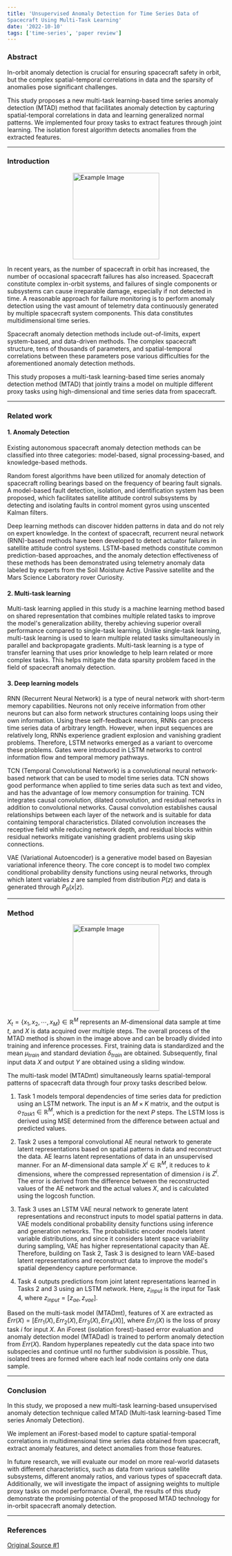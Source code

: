```yaml
---
title: 'Unsupervised Anomaly Detection for Time Series Data of
Spacecraft Using Multi-Task Learning'
date: '2022-10-10'
tags: ['time-series', 'paper review']
---
```


### Abstract

In-orbit anomaly detection is crucial for ensuring spacecraft safety in orbit, but the complex spatial-temporal correlations in data and the sparsity of anomalies pose significant challenges.

This study proposes a new multi-task learning-based time series anomaly detection (MTAD) method that facilitates anomaly detection by capturing spatial-temporal correlations in data and learning generalized normal patterns. We implemented four proxy tasks to extract features through joint learning. The isolation forest algorithm detects anomalies from the extracted features.

---

### Introduction

<img src="https://velog.velcdn.com/images/devjo/post/f6a7c136-f0e5-485a-b502-19a395ad72db/image.png" alt="Example Image" style="display: block; margin: 0 auto; height:200;" />

In recent years, as the number of spacecraft in orbit has increased, the number of occasional spacecraft failures has also increased. Spacecraft constitute complex in-orbit systems, and failures of single components or subsystems can cause irreparable damage, especially if not detected in time. A reasonable approach for failure monitoring is to perform anomaly detection using the vast amount of telemetry data continuously generated by multiple spacecraft system components. This data constitutes multidimensional time series.

Spacecraft anomaly detection methods include out-of-limits, expert system-based, and data-driven methods. The complex spacecraft structure, tens of thousands of parameters, and spatial-temporal correlations between these parameters pose various difficulties for the aforementioned anomaly detection methods.

This study proposes a multi-task learning-based time series anomaly detection method (MTAD) that jointly trains a model on multiple different proxy tasks using high-dimensional and time series data from spacecraft.

---

### Related work

#### 1. Anomaly Detection

Existing autonomous spacecraft anomaly detection methods can be classified into three categories: model-based, signal processing-based, and knowledge-based methods.

Random forest algorithms have been utilized for anomaly detection of spacecraft rolling bearings based on the frequency of bearing fault signals. A model-based fault detection, isolation, and identification system has been proposed, which facilitates satellite attitude control subsystems by detecting and isolating faults in control moment gyros using unscented Kalman filters.

Deep learning methods can discover hidden patterns in data and do not rely on expert knowledge. In the context of spacecraft, recurrent neural network (RNN)-based methods have been developed to detect actuator failures in satellite attitude control systems. LSTM-based methods constitute common prediction-based approaches, and the anomaly detection effectiveness of these methods has been demonstrated using telemetry anomaly data labeled by experts from the Soil Moisture Active Passive satellite and the Mars Science Laboratory rover Curiosity.

#### 2. Multi-task learning

Multi-task learning applied in this study is a machine learning method based on shared representation that combines multiple related tasks to improve the model's generalization ability, thereby achieving superior overall performance compared to single-task learning. Unlike single-task learning, multi-task learning is used to learn multiple related tasks simultaneously in parallel and backpropagate gradients. Multi-task learning is a type of transfer learning that uses prior knowledge to help learn related or more complex tasks. This helps mitigate the data sparsity problem faced in the field of spacecraft anomaly detection.

#### 3. Deep learning models

RNN (Recurrent Neural Network) is a type of neural network with short-term memory capabilities. Neurons not only receive information from other neurons but can also form network structures containing loops using their own information. Using these self-feedback neurons, RNNs can process time series data of arbitrary length. However, when input sequences are relatively long, RNNs experience gradient explosion and vanishing gradient problems. Therefore, LSTM networks emerged as a variant to overcome these problems. Gates were introduced in LSTM networks to control information flow and temporal memory pathways.

TCN (Temporal Convolutional Network) is a convolutional neural network-based network that can be used to model time series data. TCN shows good performance when applied to time series data such as text and video, and has the advantage of low memory consumption for training. TCN integrates causal convolution, dilated convolution, and residual networks in addition to convolutional networks. Causal convolution establishes causal relationships between each layer of the network and is suitable for data containing temporal characteristics. Dilated convolution increases the receptive field while reducing network depth, and residual blocks within residual networks mitigate vanishing gradient problems using skip connections.

VAE (Variational Autoencoder) is a generative model based on Bayesian variational inference theory. The core concept is to model two complex conditional probability density functions using neural networks, through which latent variables $z$ are sampled from distribution $P(z)$ and data is generated through $P_\theta(x|z)$.

---

### Method

<img src="https://velog.velcdn.com/images/devjo/post/e94c8578-60cc-4954-be92-f52e8e527252/image.png" alt="Example Image" style="display: block; margin: 0 auto; height:200;" />

$X_t = \{x_1, x_2, \cdots, x_M\} \in \mathbb{R}^M$ represents an $M$-dimensional data sample at time $t$, and $X$ is data acquired over multiple steps. The overall process of the MTAD method is shown in the image above and can be broadly divided into training and inference processes. First, training data is standardized and the mean $\mu_{train}$ and standard deviation $\delta_{train}$ are obtained. Subsequently, final input data $X$ and output $Y$ are obtained using a sliding window.

The multi-task model (MTADmt) simultaneously learns spatial-temporal patterns of spacecraft data through four proxy tasks described below.

1. Task 1 models temporal dependencies of time series data for prediction using an LSTM network. The input is an $M \times K$ matrix, and the output is $o_{Task1} \in \mathbb{R}^M$, which is a prediction for the next $P$ steps. The LSTM loss is derived using MSE determined from the difference between actual and predicted values.

2. Task 2 uses a temporal convolutional AE neural network to generate latent representations based on spatial patterns in data and reconstruct the data. AE learns latent representations of data in an unsupervised manner. For an $M$-dimensional data sample $X^i \in \mathbb{R}^M$, it reduces to $k$ dimensions, where the compressed representation of dimension $i$ is $Z^i$. The error is derived from the difference between the reconstructed values of the AE network and the actual values $X$, and is calculated using the logcosh function.

3. Task 3 uses an LSTM VAE neural network to generate latent representations and reconstruct inputs to model spatial patterns in data. VAE models conditional probability density functions using inference and generation networks. The probabilistic encoder models latent variable distributions, and since it considers latent space variability during sampling, VAE has higher representational capacity than AE. Therefore, building on Task 2, Task 3 is designed to learn VAE-based latent representations and reconstruct data to improve the model's spatial dependency capture performance.

4. Task 4 outputs predictions from joint latent representations learned in Tasks 2 and 3 using an LSTM network. Here, $z_{input}$ is the input for Task 4, where $z_{input} = [z_{ae}, z_{vae}]$.

Based on the multi-task model (MTADmt), features of X are extracted as $Err(X) = [Err_1(X), Err_2(X), Err_3(X), Err_4(X)]$, where $Err_i(X)$ is the loss of proxy task $i$ for input $X$. An iForest (isolation forest)-based error evaluation and anomaly detection model (MTADad) is trained to perform anomaly detection from $Err(X)$. Random hyperplanes repeatedly cut the data space into two subspecies and continue until no further subdivision is possible. Thus, isolated trees are formed where each leaf node contains only one data sample.

---

### Conclusion

In this study, we proposed a new multi-task learning-based unsupervised anomaly detection technique called MTAD (Multi-task learning-based Time series Anomaly Detection).

We implement an iForest-based model to capture spatial-temporal correlations in multidimensional time series data obtained from spacecraft, extract anomaly features, and detect anomalies from those features.

In future research, we will evaluate our model on more real-world datasets with different characteristics, such as data from various satellite subsystems, different anomaly ratios, and various types of spacecraft data. Additionally, we will investigate the impact of assigning weights to multiple proxy tasks on model performance. Overall, the results of this study demonstrate the promising potential of the proposed MTAD technology for in-orbit spacecraft anomaly detection.

---

### References

[Original Source #1](https://www.mdpi.com/2076-3417/12/13/6296)
